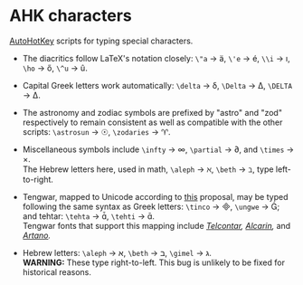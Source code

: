 # AHK characters

 [AutoHotKey](https://www.autohotkey.com/) scripts for typing special characters.

- The diacritics follow LaTeX's notation closely: `\"a` → ä, `\'e` → é,  `\\i` → ı, `\ho` → ő, `\^u` → û.

- Capital Greek letters work automatically: `\delta` → δ, `\Delta` → Δ, `\DELTA` → Δ.

- The astronomy and zodiac symbols are prefixed by "astro" and "zod" respectively to remain consistent as well as compatible with the other scripts: `\astrosun` → ☉, `\zodaries` → ♈.

- Miscellaneous symbols include `\infty` → ∞, `\partial` → ∂, and `\times` → ×.  
The Hebrew letters here, used in math, `\aleph` → ℵ, `\beth` → ℶ, type left-to-right.

- Tengwar, mapped to Unicode according to [this](https://freetengwar.sourceforge.net/mapping.html) proposal, may be typed following the same syntax as Greek letters: `\tinco` → , `\ungwe` → ; and tehtar: `\tehta` → , `\tehti` → .  
Tengwar fonts that support this mapping include *[Telcontar](https://freetengwar.sourceforge.net/tengtelc.html),* *[Alcarin](https://github.com/Tosche/Alcarin-Tengwar/),* and *[Artano](https://github.com/shankarsivarajan/TengwarArtano).*

- Hebrew letters: `\aleph` → א, `\beth` → ב, `\gimel` → ג.  
**WARNING:** These type right-to-left. This bug is unlikely to be fixed for historical reasons.
